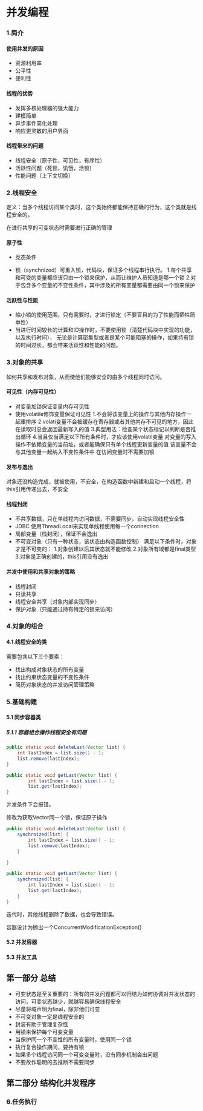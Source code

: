 # 并发编程

### 1.简介
#### 使用并发的原因
- 资源利用率
- 公平性
- 便利性

#### 线程的优势

- 发挥多核处理器的强大能力
- 建模简单
- 异步事件简化处理
- 响应更灵敏的用户界面

#### 线程带来的问题

- 线程安全（原子性，可见性，有序性）
- 活跃性问题（死锁，饥饿，活锁）
- 性能问题（上下文切换）

### 2.线程安全
定义：当多个线程访问某个类时，这个类始终都能保持正确的行为，这个类就是线程安全的。

在进行共享的可变状态时需要进行正确的管理
#### 原子性

- 竞态条件

- 锁（synchnized）可重入锁，代码块，保证多个线程串行执行。
  1.每个共享和可变的变量都应该只由一个锁来保护，从而让维护人员知道是哪一个锁
  2.对于包含多个变量的不变性条件，其中涉及的所有变量都需要由同一个锁来保护
#### 活跃性与性能
- 缩小锁的使用范围，只有需要时，才进行锁定（不要盲目的为了性能而牺牲简单性）
- 当进行时间较长的计算和IO操作时，不要使用锁（清楚代码块中实现的功能，以及执行时间），
  无论是计算密集型或者是某个可能阻塞的操作，如果持有锁的时间过长，都会带来活跃性和性能的问题。
### 3.对象的共享
如何共享和发布对象，从而使他们能够安全的由多个线程同时访问。

#### 可见性（内存可见性）

- 对变量加锁保证变量内存可见性
- 使用volatile修饰变量保证可见性
  1.不会将该变量上的操作与其他内存操作一起重排序
  2.volati变量不会被缓存在寄存器或者其他内存不可见的地方，因此在读取时总会返回最新写入的值
  3.典型用法：检查某个状态标记以判断是否推出循环
  4.当且仅当满足以下所有条件时，才应该使用volatil变量
  对变量的写入操作不依赖变量的当前址，或者能确保只有单个线程更新变量的值
  该变量不会与其他变量一起纳入不变性条件中
  在访问变量时不需要加锁
#### 发布与逸出
对象还没构造完成，就被使用，不安全，在构造函数中新建和启动一个线程，将this引用传递出去，不安全

#### 线程封闭
- 不共享数据，只在单线程内访问数据，不需要同步，自动实现线程安全性
- JDBC 使用ThreadLocal来实现单线程使用每一个connection
- 局部变量（栈封闭），保证不会逸出
- 不可变对象（只有一种状态，该状态由构造函数控制）
满足以下条件时，对象才是不可变的：
  1.对象创建以后其状态就不能修改
  2.对象所有域都是final类型
  3.对象是正确创建的，this引用没有逸出
#### 并发中使用和共享对象的策略

- 线程封闭
- 只读共享
- 线程安全共享（对象内部实现同步）
- 保护对象（只能通过持有特定的锁来访问）

### 4.对象的组合

#### 4.1.线程安全的类
需要包含以下三个要素：
- 找出构成对象状态的所有变量
- 找出约束状态变量的不变性条件
- 简历对象状态的并发访问管理策略

### 5.基础构建

#### 5.1 同步容器类

##### 5.1.1 容器组合操作线程安全有问题

```java
public static void deleteLast(Vector list) {
    int lastIndex = list.size() - 1;
    list.remove(lastIndex);
}

public static void getLast(Vector list) {
        int lastIndex = list.size() - 1;
        list.get(lastIndex);
}
```

并发条件下会报错。

修改为获取Vector同一个锁，保证原子操作

```java
public static void deleteLast(Vector list) {
    synchrnized(list) {
        int lastIndex = list.size() - 1;
        list.remove(lastIndex);
    }
    
}

public static void getLast(Vector list) {
    synchrnized(list) {
        int lastIndex = list.size() - 1;
        list.get(lastIndex);
    }
}
```

迭代时，其他线程删除了数据，也会导致错误。

容器设计为抛出一个ConcurrentModificationException()

#### 5.2 并发容器

#### 5.3 并发工具


## 第一部分 总结
- 可变状态是至关重要的：所有的并发问题都可以归结为如何协调对并发状态的访问，可变状态越少，就越容易确保线程安全
- 尽量将域声明为final，除非他们可变
- 不可变对象一定是线程安全的
- 封装有助于管理复杂性
- 用锁来保护每个可变变量
- 当保护同一个不变性的所有变量时，使用同一个锁
- 执行复合操作期间，要持有锁
- 如果多个线程访问同一个可变变量时，没有同步机制会出问题
- 不要故作聪明的去推断不需要同步

## 第二部分 结构化并发程序

### 6.任务执行




  

  
  




